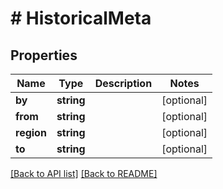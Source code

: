 # # HistoricalMeta

## Properties

Name | Type | Description | Notes
------------ | ------------- | ------------- | -------------
**by** | **string** |  | [optional]
**from** | **string** |  | [optional]
**region** | **string** |  | [optional]
**to** | **string** |  | [optional]

[[Back to API list]](../../README.md#endpoints) [[Back to README]](../../README.md)
